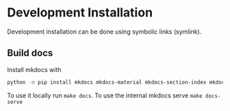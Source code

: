 # Development Installation

Development installation can be done using symbolic links (symlink).

## Build docs

Install mkdocs with

```bash
python -m pip install mkdocs mkdocs-material mkdocs-section-index mkdocs-video pymdown-extensions
```

To use it locally run `make docs`. To use the internal mkdocs serve `make docs-serve`
